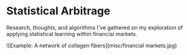 # Statistical Arbitrage
Research, thoughts, and algorithms I've gathered on my exploration of applying statistical learning within financial markets.

![Example: A network of collagen fibers](misc/financial markets.jpg)
